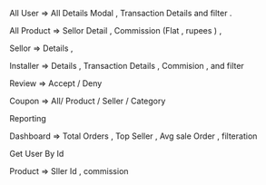 <!-- @format -->

All User => All Details Modal , Transaction Details and filter .

All Product => Sellor Detail , Commission (Flat , rupees ) ,

Sellor => Details ,

Installer => Details , Transaction Details , Commision , and filter

Review => Accept / Deny

Coupon => All/ Product / Seller / Category


Reporting

<!--  -->

Dashboard =>  Total Orders , Top Seller , Avg sale Order , filteration

Get User By Id

Product => Sller Id , commission
